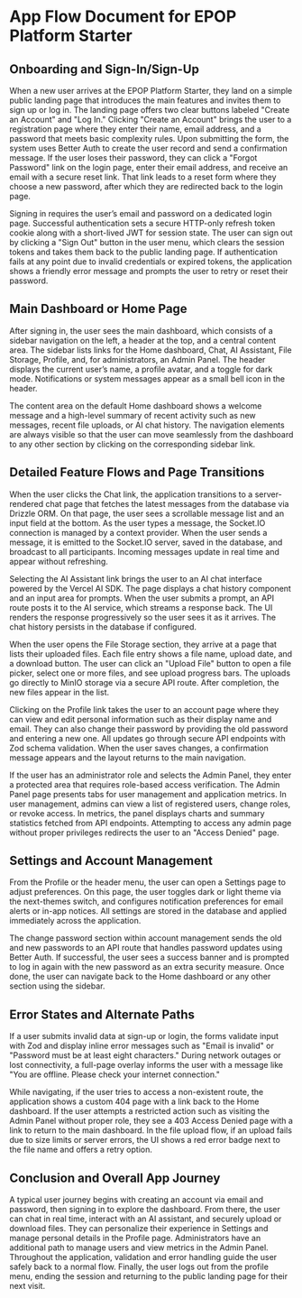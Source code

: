 # App Flow Document for EPOP Platform Starter

## Onboarding and Sign-In/Sign-Up
When a new user arrives at the EPOP Platform Starter, they land on a simple public landing page that introduces the main features and invites them to sign up or log in. The landing page offers two clear buttons labeled "Create an Account" and "Log In." Clicking "Create an Account" brings the user to a registration page where they enter their name, email address, and a password that meets basic complexity rules. Upon submitting the form, the system uses Better Auth to create the user record and send a confirmation message. If the user loses their password, they can click a "Forgot Password" link on the login page, enter their email address, and receive an email with a secure reset link. That link leads to a reset form where they choose a new password, after which they are redirected back to the login page.

Signing in requires the user’s email and password on a dedicated login page. Successful authentication sets a secure HTTP-only refresh token cookie along with a short-lived JWT for session state. The user can sign out by clicking a "Sign Out" button in the user menu, which clears the session tokens and takes them back to the public landing page. If authentication fails at any point due to invalid credentials or expired tokens, the application shows a friendly error message and prompts the user to retry or reset their password.

## Main Dashboard or Home Page
After signing in, the user sees the main dashboard, which consists of a sidebar navigation on the left, a header at the top, and a central content area. The sidebar lists links for the Home dashboard, Chat, AI Assistant, File Storage, Profile, and, for administrators, an Admin Panel. The header displays the current user’s name, a profile avatar, and a toggle for dark mode. Notifications or system messages appear as a small bell icon in the header.

The content area on the default Home dashboard shows a welcome message and a high-level summary of recent activity such as new messages, recent file uploads, or AI chat history. The navigation elements are always visible so that the user can move seamlessly from the dashboard to any other section by clicking on the corresponding sidebar link.

## Detailed Feature Flows and Page Transitions
When the user clicks the Chat link, the application transitions to a server-rendered chat page that fetches the latest messages from the database via Drizzle ORM. On that page, the user sees a scrollable message list and an input field at the bottom. As the user types a message, the Socket.IO connection is managed by a context provider. When the user sends a message, it is emitted to the Socket.IO server, saved in the database, and broadcast to all participants. Incoming messages update in real time and appear without refreshing.

Selecting the AI Assistant link brings the user to an AI chat interface powered by the Vercel AI SDK. The page displays a chat history component and an input area for prompts. When the user submits a prompt, an API route posts it to the AI service, which streams a response back. The UI renders the response progressively so the user sees it as it arrives. The chat history persists in the database if configured.

When the user opens the File Storage section, they arrive at a page that lists their uploaded files. Each file entry shows a file name, upload date, and a download button. The user can click an "Upload File" button to open a file picker, select one or more files, and see upload progress bars. The uploads go directly to MinIO storage via a secure API route. After completion, the new files appear in the list.

Clicking on the Profile link takes the user to an account page where they can view and edit personal information such as their display name and email. They can also change their password by providing the old password and entering a new one. All updates go through secure API endpoints with Zod schema validation. When the user saves changes, a confirmation message appears and the layout returns to the main navigation.

If the user has an administrator role and selects the Admin Panel, they enter a protected area that requires role-based access verification. The Admin Panel page presents tabs for user management and application metrics. In user management, admins can view a list of registered users, change roles, or revoke access. In metrics, the panel displays charts and summary statistics fetched from API endpoints. Attempting to access any admin page without proper privileges redirects the user to an "Access Denied" page.

## Settings and Account Management
From the Profile or the header menu, the user can open a Settings page to adjust preferences. On this page, the user toggles dark or light theme via the next-themes switch, and configures notification preferences for email alerts or in-app notices. All settings are stored in the database and applied immediately across the application.

The change password section within account management sends the old and new passwords to an API route that handles password updates using Better Auth. If successful, the user sees a success banner and is prompted to log in again with the new password as an extra security measure. Once done, the user can navigate back to the Home dashboard or any other section using the sidebar.

## Error States and Alternate Paths
If a user submits invalid data at sign-up or login, the forms validate input with Zod and display inline error messages such as "Email is invalid" or "Password must be at least eight characters." During network outages or lost connectivity, a full-page overlay informs the user with a message like "You are offline. Please check your internet connection."

While navigating, if the user tries to access a non-existent route, the application shows a custom 404 page with a link back to the Home dashboard. If the user attempts a restricted action such as visiting the Admin Panel without proper role, they see a 403 Access Denied page with a link to return to the main dashboard. In the file upload flow, if an upload fails due to size limits or server errors, the UI shows a red error badge next to the file name and offers a retry option.

## Conclusion and Overall App Journey
A typical user journey begins with creating an account via email and password, then signing in to explore the dashboard. From there, the user can chat in real time, interact with an AI assistant, and securely upload or download files. They can personalize their experience in Settings and manage personal details in the Profile page. Administrators have an additional path to manage users and view metrics in the Admin Panel. Throughout the application, validation and error handling guide the user safely back to a normal flow. Finally, the user logs out from the profile menu, ending the session and returning to the public landing page for their next visit.